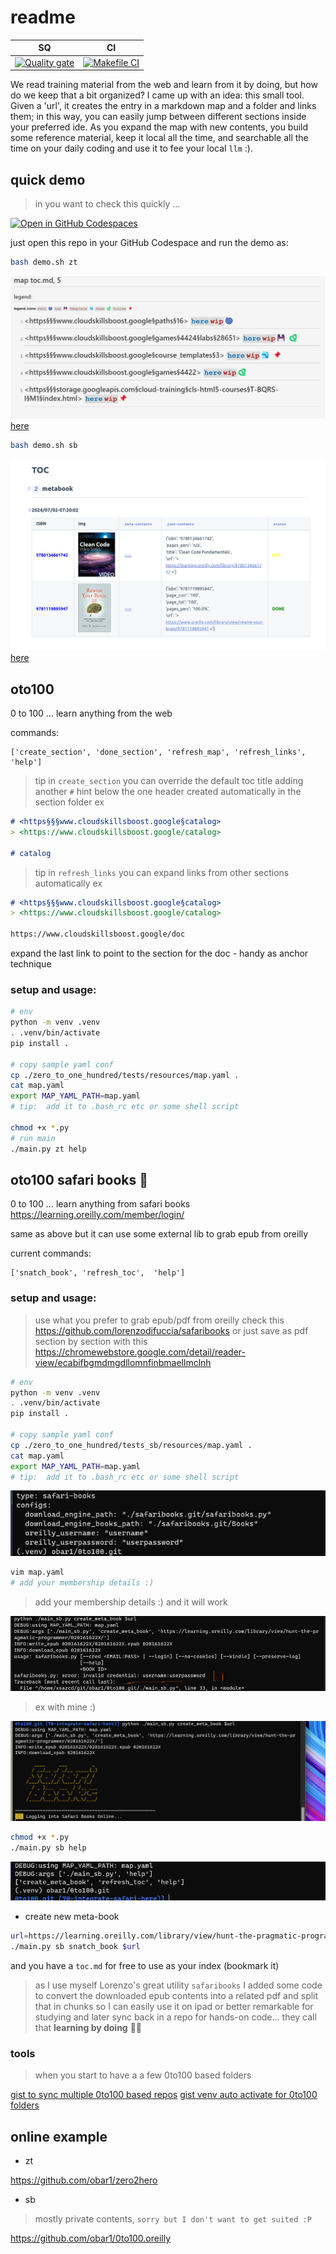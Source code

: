 # readme

| SQ | CI |                                                                                                         
| -- | -- | 
| [![Quality gate](https://sonarcloud.io/api/project_badges/quality_gate?project=obar1_0to100)](https://sonarcloud.io/summary/new_code?id=obar1_0to100) | [![Makefile CI](https://github.com/obar1/0to100/actions/workflows/makefile.yml/badge.svg)](https://github.com/obar1/0to100/actions/workflows/makefile.yml) | 

We read training material from the web and learn from it by doing, but how do we keep that a bit organized? I came up with an idea: this small tool.
Given a 'url', it creates the entry in a markdown map and a folder and links them; in this way, you can easily jump between different sections inside your preferred ide. As you expand the map with new contents, you build some reference material, keep it local all the time, and searchable all the time on your daily coding and use it to fee your local `llm` :).

## quick demo

> in you want to check this quickly ...

[![Open in GitHub Codespaces](https://github.com/codespaces/badge.svg)](https://codespaces.new/obar1/0to100?quickstart=1)

just open this repo in your GitHub Codespace and run the demo as:

```bash
bash demo.sh zt
```

![](2dc4491c-fa27-4c5e-bd0c-71951b3ef0e5.png)
[here](./toc_zt.md)

```bash
bash demo.sh sb
```

![](z05502bb-4b90-422f-9624-568d9f02cd01.png)
[here](./toc_sb.md)


## oto100

0 to 100 ... learn anything from the web 

commands:

```
['create_section', 'done_section', 'refresh_map', 'refresh_links', 'help']
```

> tip
in `create_section` you can override the default toc title adding another `#` hint below the one header created automatically in the section folder
ex
```markdown
# <https§§§www.cloudskillsboost.google§catalog>
> <https://www.cloudskillsboost.google/catalog>

# catalog
```
> tip
in `refresh_links` you can expand links from other sections automatically 
ex
```markdown
# <https§§§www.cloudskillsboost.google§catalog>
> <https://www.cloudskillsboost.google/catalog>

https://www.cloudskillsboost.google/doc
```
expand the last link to point to the section for the doc - handy as anchor technique 

### setup and usage:

```bash
# env
python -m venv .venv
. .venv/bin/activate
pip install .

# copy sample yaml conf
cp ./zero_to_one_hundred/tests/resources/map.yaml .
cat map.yaml
export MAP_YAML_PATH=map.yaml
# tip:  add it to .bash_rc etc or some shell script

chmod +x *.py
# run main
./main.py zt help
```

 

## oto100 safari books :construction:

0 to 100 ... learn anything from safari books https://learning.oreilly.com/member/login/

same as above but it can use some external lib to grab epub from oreilly

current commands:

```
['snatch_book', 'refresh_toc',  'help']
```

### setup and usage:

> use what you prefer to  grab epub/pdf from oreilly 
check this 
https://github.com/lorenzodifuccia/safaribooks 
or just save as pdf section  by section with this 
https://chromewebstore.google.com/detail/reader-view/ecabifbgmdmgdllomnfinbmaellmclnh


```bash
# env
python -m venv .venv
. .venv/bin/activate
pip install .

# copy sample yaml conf
cp ./zero_to_one_hundred/tests_sb/resources/map.yaml .
cat map.yaml
export MAP_YAML_PATH=map.yaml
# tip:  add it to .bash_rc etc or some shell script
```

![](a4b09e11-9f1f-4098-a4e2-77d6df85226a.png)

```bash
vim map.yaml
# add your membership details :)
```

> add your membership details :) and it will work

![](c81254c5-058e-419a-b9c3-e967be2e5302.png)

> ex with mine :)

![](f5ac382b-dafe-4ba7-ba82-a3cabc01553e.png)

```bash
chmod +x *.py
./main.py sb help
```

![](63fd79b5-ad41-45fd-a2dc-367f317bcc0c.png)


- create new meta-book

```bash
url=https://learning.oreilly.com/library/view/hunt-the-pragmatic-programmer/020161622X/
./main.py sb snatch_book $url
```

and you have a `toc.md` for free to use as your index (bookmark it)

> as I use myself Lorenzo's great utility `safaribooks` I added some code to convert the downloaded epub contents into a related pdf and split that in chunks so I can easily use it on ipad or better remarkable for studying and later sync back in a repo for hands-on code... they call that **learning by doing** 🖖🏻



### tools
> when you start to have a a few 0to100 based folders


[gist to sync multiple 0to100 based repos](https://gist.github.com/obar1/771b1992368262737d9f25fcf17ce1c1)
[gist venv auto activate for 0to100 folders](https://gist.github.com/obar1/212e4c778548f8bcdc6e9c1b05856f3f)

## online example 

- zt

https://github.com/obar1/zero2hero

- sb
> mostly private contents,   `sorry but I don't want to get suited :P`

https://github.com/obar1/0to100.oreilly
